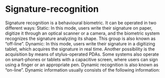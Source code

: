 # Signature-recognition
Signature recognition is a behavioural biometric. It can be operated in two different ways: Static: In this mode, users write their signature on paper, digitize it through an optical scanner or a camera, and the biometric system recognizes the signature analyzing its shape. This group is also known as “off-line”. Dynamic: In this mode, users write their signature in a digitizing tablet, which acquires the signature in real time. Another possibility is the acquisition by means of stylus-operated PDAs. Some systems also operate on smart-phones or tablets with a capacitive screen, where users can sign using a finger or an appropriate pen. Dynamic recognition is also known as “on-line”. Dynamic information usually consists of the following information:

